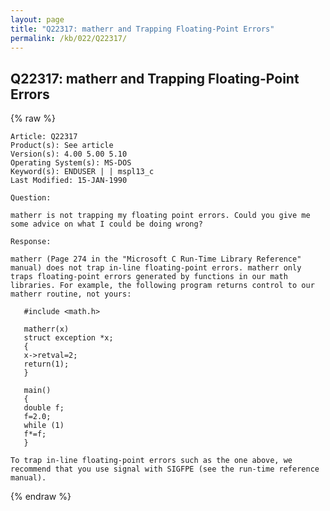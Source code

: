 ```yaml
---
layout: page
title: "Q22317: matherr and Trapping Floating-Point Errors"
permalink: /kb/022/Q22317/
---
```


## Q22317: matherr and Trapping Floating-Point Errors

{% raw %}

	Article: Q22317
	Product(s): See article
	Version(s): 4.00 5.00 5.10
	Operating System(s): MS-DOS
	Keyword(s): ENDUSER | | mspl13_c
	Last Modified: 15-JAN-1990
	
	Question:
	
	matherr is not trapping my floating point errors. Could you give me
	some advice on what I could be doing wrong?
	
	Response:
	
	matherr (Page 274 in the "Microsoft C Run-Time Library Reference"
	manual) does not trap in-line floating-point errors. matherr only
	traps floating-point errors generated by functions in our math
	libraries. For example, the following program returns control to our
	matherr routine, not yours:
	
	   #include <math.h>
	
	   matherr(x)
	   struct exception *x;
	   {
	   x->retval=2;
	   return(1);
	   }
	
	   main()
	   {
	   double f;
	   f=2.0;
	   while (1)
	   f*=f;
	   }
	
	To trap in-line floating-point errors such as the one above, we
	recommend that you use signal with SIGFPE (see the run-time reference
	manual).

{% endraw %}

